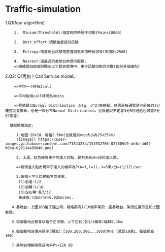 # Traffic-simulation

1.Q1(four algorithm) 

        1.	Minium(Threshold):強度夠的時候不切換(Pmin=100dB)
        
        2.	Best_effort:訊號強者提供訊號
        
        3.	Entropy:兩基地台訊號落差值超過閾值時候切換(閾值E=25dB)
        
        4.  Nearest:選最近的基地台來提供服務.
        =>根據這四個個別顯示以下題目環境中，車子訊號切換的次數(個別車或總和)
2.Q2:  Q1再加上Call Service model。
   
        =>平均一小時有2call
    
        =>平均每個call時間為3mins
   
        =>程式碼以Normal Distribution :N(μ, σ^2)來模擬。意思是每通電話不是真的3分鐘整就會掛斷，他是一個分布Normal Distribution，也就是說不定會3分5秒通話也可能2分55等等)

      模擬環境設定:
 
         1.地圖:10x10，每格2.5km(也就是該map大小為25x25km)
         ![image]( https://user-images.githubusercontent.com/71643234/151932706-827609d9-de3d-4d02-90ba-02211a489046.png)

         2. 上圖，紅色線為車子可進入的點，總共為9x4=36的進入點。
   
         =>每個進入點出現車子進入的機率為P(n=1,t=1)，λ=5車/分=(1/12)/sec

         3.每個十字入口移動方向機率:
          (1)前進:1/2
          (2)迴轉:1/16
          (3)左右轉:各7/32
          車速為:72km/hr=0.02km/sec. 

       4.基地台，上圖100格子建立時，每格都有1/10機率架設一座基地台，架設位置示意如上圖藍點。
   
       5.每個基地台都會以格子正中間，上下左右(各1/4機率)偏移0.1km

       6.每個基地台使用頻率(頻寬):[100,200,300….,1000]MHz (就是10選1，每個頻寬100)

       7.基地台傳輸端發送功率Pt=120 dB

